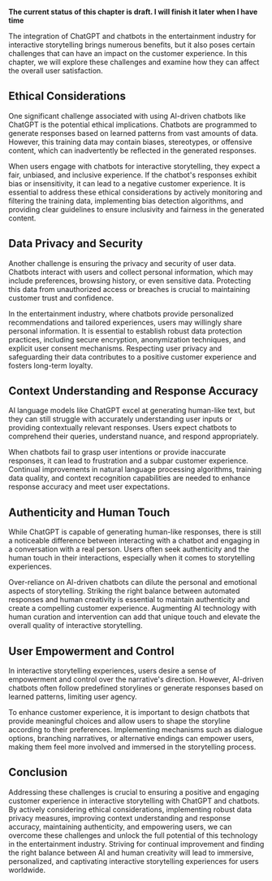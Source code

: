 **The current status of this chapter is draft. I will finish it later when I have time**

The integration of ChatGPT and chatbots in the entertainment industry for interactive storytelling brings numerous benefits, but it also poses certain challenges that can have an impact on the customer experience. In this chapter, we will explore these challenges and examine how they can affect the overall user satisfaction.

Ethical Considerations
----------------------

One significant challenge associated with using AI-driven chatbots like ChatGPT is the potential ethical implications. Chatbots are programmed to generate responses based on learned patterns from vast amounts of data. However, this training data may contain biases, stereotypes, or offensive content, which can inadvertently be reflected in the generated responses.

When users engage with chatbots for interactive storytelling, they expect a fair, unbiased, and inclusive experience. If the chatbot's responses exhibit bias or insensitivity, it can lead to a negative customer experience. It is essential to address these ethical considerations by actively monitoring and filtering the training data, implementing bias detection algorithms, and providing clear guidelines to ensure inclusivity and fairness in the generated content.

Data Privacy and Security
-------------------------

Another challenge is ensuring the privacy and security of user data. Chatbots interact with users and collect personal information, which may include preferences, browsing history, or even sensitive data. Protecting this data from unauthorized access or breaches is crucial to maintaining customer trust and confidence.

In the entertainment industry, where chatbots provide personalized recommendations and tailored experiences, users may willingly share personal information. It is essential to establish robust data protection practices, including secure encryption, anonymization techniques, and explicit user consent mechanisms. Respecting user privacy and safeguarding their data contributes to a positive customer experience and fosters long-term loyalty.

Context Understanding and Response Accuracy
-------------------------------------------

AI language models like ChatGPT excel at generating human-like text, but they can still struggle with accurately understanding user inputs or providing contextually relevant responses. Users expect chatbots to comprehend their queries, understand nuance, and respond appropriately.

When chatbots fail to grasp user intentions or provide inaccurate responses, it can lead to frustration and a subpar customer experience. Continual improvements in natural language processing algorithms, training data quality, and context recognition capabilities are needed to enhance response accuracy and meet user expectations.

Authenticity and Human Touch
----------------------------

While ChatGPT is capable of generating human-like responses, there is still a noticeable difference between interacting with a chatbot and engaging in a conversation with a real person. Users often seek authenticity and the human touch in their interactions, especially when it comes to storytelling experiences.

Over-reliance on AI-driven chatbots can dilute the personal and emotional aspects of storytelling. Striking the right balance between automated responses and human creativity is essential to maintain authenticity and create a compelling customer experience. Augmenting AI technology with human curation and intervention can add that unique touch and elevate the overall quality of interactive storytelling.

User Empowerment and Control
----------------------------

In interactive storytelling experiences, users desire a sense of empowerment and control over the narrative's direction. However, AI-driven chatbots often follow predefined storylines or generate responses based on learned patterns, limiting user agency.

To enhance customer experience, it is important to design chatbots that provide meaningful choices and allow users to shape the storyline according to their preferences. Implementing mechanisms such as dialogue options, branching narratives, or alternative endings can empower users, making them feel more involved and immersed in the storytelling process.

Conclusion
----------

Addressing these challenges is crucial to ensuring a positive and engaging customer experience in interactive storytelling with ChatGPT and chatbots. By actively considering ethical considerations, implementing robust data privacy measures, improving context understanding and response accuracy, maintaining authenticity, and empowering users, we can overcome these challenges and unlock the full potential of this technology in the entertainment industry. Striving for continual improvement and finding the right balance between AI and human creativity will lead to immersive, personalized, and captivating interactive storytelling experiences for users worldwide.
